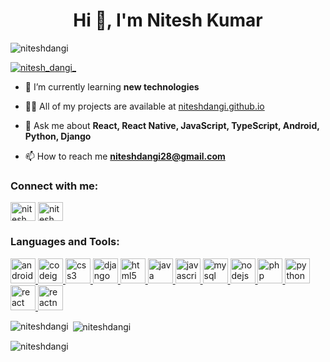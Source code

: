 <h1 align="center">Hi 👋, I'm Nitesh Kumar</h1>

<p align="left"> <img src="https://komarev.com/ghpvc/?username=niteshdangi&label=Profile%20views&color=0e75b6&style=flat" alt="niteshdangi" /> </p>

<p align="left"> <a href="https://twitter.com/nitesh_dangi_" target="blank"><img src="https://img.shields.io/twitter/follow/nitesh_dangi_?logo=twitter&style=for-the-badge" alt="nitesh_dangi_" /></a> </p>

- 🌱 I’m currently learning **new technologies**

- 👨‍💻 All of my projects are available at [niteshdangi.github.io](niteshdangi.github.io)

- 💬 Ask me about **React, React Native, JavaScript, TypeScript, Android, Python, Django**

- 📫 How to reach me **niteshdangi28@gmail.com**

<h3 align="left">Connect with me:</h3>
<p align="left">
<a href="https://twitter.com/nitesh_dangi_" target="blank"><img align="center" src="https://cdn.jsdelivr.net/npm/simple-icons@3.0.1/icons/twitter.svg" alt="nitesh_dangi_" height="30" width="40" /></a>
<a href="https://instagram.com/nitesh_dangi_" target="blank"><img align="center" src="https://cdn.jsdelivr.net/npm/simple-icons@3.0.1/icons/instagram.svg" alt="nitesh_dangi_" height="30" width="40" /></a>
</p>

<h3 align="left">Languages and Tools:</h3>
<p align="left"> <a href="https://developer.android.com" target="_blank"> <img src="https://devicons.github.io/devicon/devicon.git/icons/android/android-original-wordmark.svg" alt="android" width="40" height="40"/> </a> <a href="https://codeigniter.com" target="_blank"> <img src="https://cdn.worldvectorlogo.com/logos/codeigniter.svg" alt="codeigniter" width="40" height="40"/> </a> <a href="https://www.w3schools.com/css/" target="_blank"> <img src="https://devicons.github.io/devicon/devicon.git/icons/css3/css3-original-wordmark.svg" alt="css3" width="40" height="40"/> </a> <a href="https://www.djangoproject.com/" target="_blank"> <img src="https://devicons.github.io/devicon/devicon.git/icons/django/django-original.svg" alt="django" width="40" height="40"/> </a> <a href="https://www.w3.org/html/" target="_blank"> <img src="https://devicons.github.io/devicon/devicon.git/icons/html5/html5-original-wordmark.svg" alt="html5" width="40" height="40"/> </a> <a href="https://www.java.com" target="_blank"> <img src="https://devicons.github.io/devicon/devicon.git/icons/java/java-original-wordmark.svg" alt="java" width="40" height="40"/> </a> <a href="https://developer.mozilla.org/en-US/docs/Web/JavaScript" target="_blank"> <img src="https://devicons.github.io/devicon/devicon.git/icons/javascript/javascript-original.svg" alt="javascript" width="40" height="40"/> </a> <a href="https://www.mysql.com/" target="_blank"> <img src="https://devicons.github.io/devicon/devicon.git/icons/mysql/mysql-original-wordmark.svg" alt="mysql" width="40" height="40"/> </a> <a href="https://nodejs.org" target="_blank"> <img src="https://devicons.github.io/devicon/devicon.git/icons/nodejs/nodejs-original-wordmark.svg" alt="nodejs" width="40" height="40"/> </a> <a href="https://www.php.net" target="_blank"> <img src="https://devicons.github.io/devicon/devicon.git/icons/php/php-original.svg" alt="php" width="40" height="40"/> </a> <a href="https://www.python.org" target="_blank"> <img src="https://devicons.github.io/devicon/devicon.git/icons/python/python-original.svg" alt="python" width="40" height="40"/> </a> <a href="https://reactjs.org/" target="_blank"> <img src="https://devicons.github.io/devicon/devicon.git/icons/react/react-original-wordmark.svg" alt="react" width="40" height="40"/> </a> <a href="https://reactnative.dev/" target="_blank"> <img src="https://reactnative.dev/img/header_logo.svg" alt="reactnative" width="40" height="40"/> </a> </p>

<p><img align="left" src="https://github-readme-stats.vercel.app/api/top-langs?username=niteshdangi&show_icons=true&locale=en&layout=compact" alt="niteshdangi" /></p>

<p>&nbsp;<img align="center" src="https://github-readme-stats.vercel.app/api?username=niteshdangi&show_icons=true&locale=en" alt="niteshdangi" /></p>

<p><img align="center" src="https://github-readme-streak-stats.herokuapp.com/?user=niteshdangi&" alt="niteshdangi" /></p>
